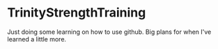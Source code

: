 # TrinityStrengthTraining

Just doing some learning on how to use github. Big plans for when I've learned a little more.
